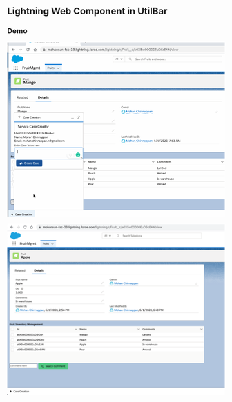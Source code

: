 ## Lightning Web Component in UtilBar

### Demo
![case creation-1](img/lwc-utilbar-1.gif)


![case creation-2](img/lwc-util-bar-casecreation-3.png)




